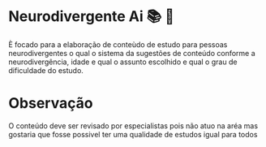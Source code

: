 # Neurodivergente Ai 📚 🌻
È focado para a elaboração de conteùdo de estudo para pessoas neurodivergentes o qual o sistema da sugestões de conteúdo conforme a neurodivergência, idade e qual o assunto escolhido e qual o grau de dificuldade do estudo.

# Observação 
O conteúdo deve ser revisado por especialistas pois não atuo na aréa mas gostaria que fosse possivel ter uma qualidade de estudos igual para todos
